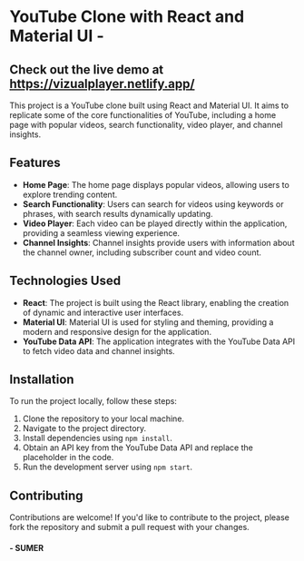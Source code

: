 # YouTube Clone with React and Material UI - 
## Check out the live demo at https://vizualplayer.netlify.app/

This project is a YouTube clone built using React and Material UI. It aims to replicate some of the core functionalities of YouTube, including a home page with popular videos, search functionality, video player, and channel insights.

## Features

- **Home Page**: The home page displays popular videos, allowing users to explore trending content.
- **Search Functionality**: Users can search for videos using keywords or phrases, with search results dynamically updating.
- **Video Player**: Each video can be played directly within the application, providing a seamless viewing experience.
- **Channel Insights**: Channel insights provide users with information about the channel owner, including subscriber count and video count.

## Technologies Used

- **React**: The project is built using the React library, enabling the creation of dynamic and interactive user interfaces.
- **Material UI**: Material UI is used for styling and theming, providing a modern and responsive design for the application.
- **YouTube Data API**: The application integrates with the YouTube Data API to fetch video data and channel insights.

## Installation

To run the project locally, follow these steps:

1. Clone the repository to your local machine.
2. Navigate to the project directory.
3. Install dependencies using `npm install`.
4. Obtain an API key from the YouTube Data API and replace the placeholder in the code.
5. Run the development server using `npm start`.

## Contributing

Contributions are welcome! If you'd like to contribute to the project, please fork the repository and submit a pull request with your changes.

####  - SUMER
